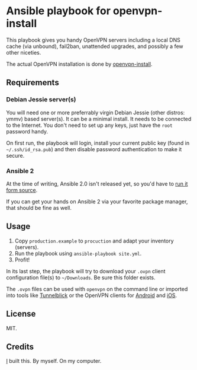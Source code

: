 # Ansible playbook for openvpn-install

This playbook gives you handy OpenVPN servers including a local DNS cache (via unbound), fail2ban, unattended upgrades, and possibly a few other niceties.

The actual OpenVPN installation is done by [openvpn-install](https://github.com/Nyr/openvpn-install).

## Requirements

### Debian Jessie server(s)

You will need one or more preferrably virgin Debian Jessie (other distros: ymmv) based server(s). It can be a minimal install. It needs to be connected to the Internet. You don't need to set up any keys, just have the `root` password handy.

On first run, the playbook will login, install your current public key (found in `~/.ssh/id_rsa.pub`) and then disable password authentication to make it secure.

### Ansible 2

At the time of writing, Ansible 2.0 isn't released yet, so you'd have to [run it form source](http://docs.ansible.com/ansible/intro_installation.html#running-from-source).

If you can get your hands on Ansible 2 via your favorite package manager, that should be fine as well.

## Usage

1. Copy `production.example` to `procuction` and adapt your inventory (servers).
2. Run the playbook using `ansible-playbook site.yml`.
3. Profit!

In its last step, the playbook will try to download your `.ovpn` client configuration file(s) to `~/Downloads`. Be sure this folder exists.

The `.ovpn` files can be used with `openvpn` on the command line or imported into tools like [Tunnelblick](https://tunnelblick.net/) or the OpenVPN clients for [Android](https://play.google.com/store/apps/details?id=net.openvpn.openvpn) and [iOS](https://itunes.apple.com/de/app/openvpn-connect/id590379981?mt=8).

## License

MIT.

## Credits

[I](http://jan.sh) built this. By myself. On my computer.
